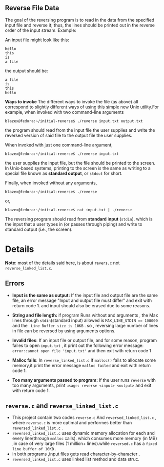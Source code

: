 ## Reverse File Data
The goal of the reversing program is to read in the data from the specified input file and reverse it; thus, the lines should be printed out in the reverse order of the input stream.
 Example:
 
 An input file might look like this: 
````
hello
this
is 
a file
````
the output should be:
```
a file
is
this
hello
```
**Ways to invoke**
The different ways to invoke the file (as above) all correspond to slightly different ways of using this simple new Unix utility.For example, when
invoked with two command-line arguments 
```
blazex@fedora:~/initial-reverse$ ./reverse input.txt output.txt
```
the program should read from the input file the user supplies and write the reversed version of said file to the output file the user supplies.

When invoked with just one command-line argument,
```
blazex@fedora:~/initial-reverse$ ./reverse input.txt 
```
the user supplies the input file, but the file should be printed to the screen. In Unix-based systems,
printing to the screen is the same as writing to a special file known as **standard output**, or `stdout` for short.

Finally, when invoked without any arguments, 
```
blazex@fedora:~/initial-reverse$ ./reverse 
```
or,
```
blazex@fedora:~/initial-reverse$ cat input.txt | ./reverse  
```
The reversing program should read from **standard input** (`stdin`), which is the input that a user types in (or passes through piping)
and write to standard output (i.e., the screen).
# Details
**Note:**  most of the details said here, is  about `revers.c` not `reverse_linked_list.c`. 
## Errors
- **Input is the same as output:** If the input file and output file are the same file, an error message "Input and output file must
differ" and exit with return code 1. and input should also be erased due to some reasons.

- **String and file length:** if program Runs without and arguments , the Max lines through `stdin`(standard input) allowed is `MAX_LINE_STDIN == 100000`
 and the ` Line Buffer size is 10KB` . so , reversing large number of lines in file can be reversed by using arguments options.
- **Invalid files:** If an input file or output file, and for some reason, program failes to open `input.txt` 
, it  print out the following error message: `error:cannot open file 'input.txt'` and then exit with return code 1
- **Malloc fails:** In `reverse_linked_list.c` If `malloc()` fails to allocate some memory,it print the error message `malloc failed` and exit
with return code 1.
- **Too many arguments passed to program:** If the user runs `reverse` with too many arguments, print `usage: reverse <input> <output>` and exit with
return code 1.

## `reverse.c` and `reverse_linked_list.c` 
- This project contain two codes  `reverse.c` And `reversed_linked_list.c` , where `reverse.c` is more optimal and performes better than `reversed_linked_list.c` .
-  `reversed_linked_list.c`  uses dynamic memory allocation for each and every line(through `malloc` calls). which consumes more memory (in MB) ,in case of very large files (1 million+ lines).while
   `reversed.c` has a `fixed line buffer of 10KB` .
- in both programs ,input files gets read character-by-character .
- `reversed_linked_list.c`  uses linked list method and data struc.  
